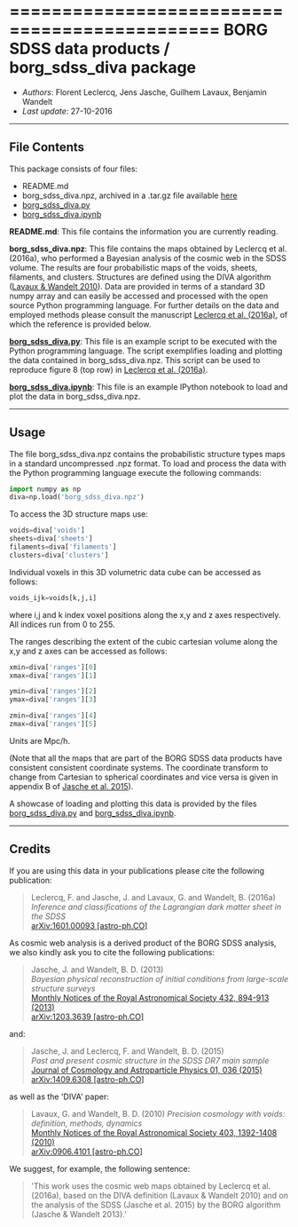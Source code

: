 ==============================================
**BORG SDSS data products** / **borg_sdss_diva package**
==============================================

* *Authors*: Florent Leclercq, Jens Jasche, Guilhem Lavaux, Benjamin Wandelt
* *Last update*: 27-10-2016

----------------------
**File Contents**
----------------------

This package consists of four files:
* README.md
* borg_sdss_diva.npz, archived in a .tar.gz file available [here](http://icg.port.ac.uk/~leclercq/data/borg_sdss_diva.tar.gz)
* [borg_sdss_diva.py](borg_sdss_diva.py)
* [borg_sdss_diva.ipynb](borg_sdss_diva.ipynb)

**README.md**:
	This file contains the information you are currently reading.

**borg_sdss_diva.npz**:
	This file contains the maps obtained by Leclercq et al. (2016a), who performed a Bayesian analysis of the cosmic web in the SDSS volume. The results are four probabilistic maps of the voids, sheets, filaments, and clusters. Structures are defined using the DIVA algorithm ([Lavaux & Wandelt 2010](https://arxiv.org/abs/0906.4101)). Data are provided in terms of a standard 3D numpy array and can easily be accessed and processed with the open source Python programming language. For further details on the data and employed methods please consult the manuscript [Leclercq et al. (2016a)](https://arxiv.org/abs/1601.00093), of which the reference is provided below.

**[borg_sdss_diva.py](borg_sdss_diva.py)**:
	This file is an example script to be executed with the Python programming language. The script exemplifies loading and plotting the data contained in borg_sdss_diva.npz. This script can be used to reproduce figure 8 (top row) in [Leclercq et al. (2016a)](https://arxiv.org/abs/1601.00093).

**[borg_sdss_diva.ipynb](borg_sdss_diva.ipynb)**:
	This file is an example IPython notebook to load and plot the data in borg_sdss_diva.npz.

----------------------
**Usage**
----------------------

The file borg_sdss_diva.npz contains the probabilistic structure types maps in a standard uncompressed .npz format. To load and process the data with the Python programming language execute the following commands:

```python
import numpy as np
diva=np.load('borg_sdss_diva.npz')
```

To access the 3D structure maps use: 

```python
voids=diva['voids']
sheets=diva['sheets']
filaments=diva['filaments']
clusters=diva['clusters']
```

Individual voxels in this 3D volumetric data cube can be accessed as follows:

```python
voids_ijk=voids[k,j,i]
```

where i,j and k index voxel positions along the x,y and z axes respectively. All indices run from 0 to 255.

The ranges describing the extent of the cubic cartesian volume along the x,y and z axes can be accessed as follows:

```python
xmin=diva['ranges'][0]
xmax=diva['ranges'][1]

ymin=diva['ranges'][2]
ymax=diva['ranges'][3]

zmin=diva['ranges'][4]
zmax=diva['ranges'][5]
```
Units are Mpc/h.

(Note that all the maps that are part of the BORG SDSS data products have consistent consistent coordinate systems. The coordinate transform to change from Cartesian to spherical coordinates and vice versa is given in appendix B of [Jasche et al. 2015](https://arxiv.org/abs/1409.6308)).

A showcase of loading and plotting this data is provided by the files [borg_sdss_diva.py](borg_sdss_diva.py) and [borg_sdss_diva.ipynb](borg_sdss_diva.ipynb).

----------------------
**Credits**
----------------------

If you are using this data in your publications please cite the
following publication:

> Leclercq, F. and Jasche, J. and Lavaux, G. and Wandelt, B. (2016a)<br />
> *Inference and classifications of the Lagrangian dark matter sheet in the SDSS*<br />
> [arXiv:1601.00093 [astro-ph.CO]](https://arxiv.org/abs/1601.00093)

As cosmic web analysis is a derived product of the BORG SDSS analysis, we also kindly ask you to cite the following publications:

> Jasche, J. and Wandelt, B. D. (2013)<br />
> *Bayesian physical reconstruction of initial conditions from large-scale structure surveys*<br />
> [Monthly Notices of the Royal Astronomical Society 432, 894-913 (2013)](http://dx.doi.org/10.1093/mnras/stt449)<br />
> [arXiv:1203.3639 [astro-ph.CO]](https://arxiv.org/abs/1203.3639)

and:

> Jasche, J. and Leclercq, F. and Wandelt, B. D. (2015)<br />
> *Past and present cosmic structure in the SDSS DR7 main sample*<br />
> [Journal of Cosmology and Astroparticle Physics 01, 036 (2015)](http://dx.doi.org/10.1088/1475-7516/2013/11/048)<br />
> [arXiv:1409.6308 [astro-ph.CO]](https://arxiv.org/abs/1409.6308)

as well as the 'DIVA' paper:

> Lavaux, G. and Wandelt, B. D. (2010)
> *Precision cosmology with voids: definition, methods, dynamics*<br />
> [Monthly Notices of the Royal Astronomical Society 403, 1392-1408 (2010)](http://dx.doi.org/10.1111/j.1365-2966.2010.16197.x)<br />
> [arXiv:0906.4101 [astro-ph.CO]](https://arxiv.org/abs/0906.4101)

We suggest, for example, the following sentence:
> 'This work uses the cosmic web maps obtained by Leclercq et al. (2016a), based on the DIVA definition (Lavaux & Wandelt 2010) and on the analysis of the SDSS (Jasche et al. 2015) by the BORG algorithm (Jasche & Wandelt 2013).'
